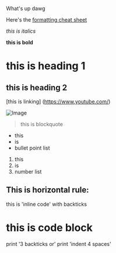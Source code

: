 What's up dawg

Here's the [formatting cheat sheet](https://commonmark.org/help/)

*this is italics*

**this is bold**

# this is heading 1

## this is heading 2

[this is linking] (https://www.youtube.com/)

![Image](https://i.guim.co.uk/img/media/c63dddb413272fb6e8c308f0298c6333b3e2084f/0_139_4256_2554/master/4256.jpg?width=1200&height=1200&quality=85&auto=format&fit=crop&s=fed576179161a4ae8bf4dbe09ee40dc5)

> this is blockquote

* this
* is 
* bullet point list

1. this
2. is
3. number list

This is horizontal rule:
---

this is 'inline code' with backticks



# this is code block
print '3 backticks or'
print 'indent 4 spaces'

